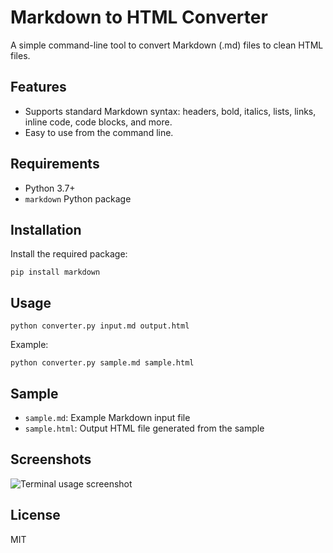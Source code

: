 # Markdown to HTML Converter

A simple command-line tool to convert Markdown (.md) files to clean HTML files.

## Features
- Supports standard Markdown syntax: headers, bold, italics, lists, links, inline code, code blocks, and more.
- Easy to use from the command line.

## Requirements
- Python 3.7+
- `markdown` Python package

## Installation

Install the required package:

```
pip install markdown
```

## Usage

```
python converter.py input.md output.html
```

Example:

```
python converter.py sample.md sample.html
```

## Sample

- `sample.md`: Example Markdown input file
- `sample.html`: Output HTML file generated from the sample

## Screenshots

![Terminal usage screenshot](screenshots/usage.png)

## License

MIT 